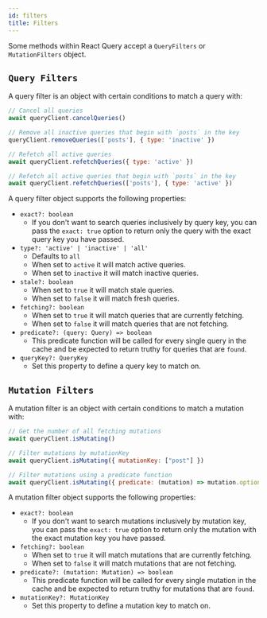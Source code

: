 ```yaml
---
id: filters
title: Filters
---
```


Some methods within React Query accept a `QueryFilters` or `MutationFilters` object.

## `Query Filters`

A query filter is an object with certain conditions to match a query with:

```js
// Cancel all queries
await queryClient.cancelQueries()

// Remove all inactive queries that begin with `posts` in the key
queryClient.removeQueries(['posts'], { type: 'inactive' })

// Refetch all active queries
await queryClient.refetchQueries({ type: 'active' })

// Refetch all active queries that begin with `posts` in the key
await queryClient.refetchQueries(['posts'], { type: 'active' })
```

A query filter object supports the following properties:

- `exact?: boolean`
  - If you don't want to search queries inclusively by query key, you can pass the `exact: true` option to return only the query with the exact query key you have passed.
- `type?: 'active' | 'inactive' | 'all'`
  - Defaults to `all`
  - When set to `active` it will match active queries.
  - When set to `inactive` it will match inactive queries.
- `stale?: boolean`
  - When set to `true` it will match stale queries.
  - When set to `false` it will match fresh queries.
- `fetching?: boolean`
  - When set to `true` it will match queries that are currently fetching.
  - When set to `false` it will match queries that are not fetching.
- `predicate?: (query: Query) => boolean`
  - This predicate function will be called for every single query in the cache and be expected to return truthy for queries that are `found`.
- `queryKey?: QueryKey`
  - Set this property to define a query key to match on.

## `Mutation Filters`

A mutation filter is an object with certain conditions to match a mutation with:

```js
// Get the number of all fetching mutations
await queryClient.isMutating()

// Filter mutations by mutationKey
await queryClient.isMutating({ mutationKey: ["post"] })

// Filter mutations using a predicate function
await queryClient.isMutating({ predicate: (mutation) => mutation.options.variables?.id === 1 })
```

A mutation filter object supports the following properties:

- `exact?: boolean`
  - If you don't want to search mutations inclusively by mutation key, you can pass the `exact: true` option to return only the mutation with the exact mutation key you have passed.
- `fetching?: boolean`
  - When set to `true` it will match mutations that are currently fetching.
  - When set to `false` it will match mutations that are not fetching.
- `predicate?: (mutation: Mutation) => boolean`
  - This predicate function will be called for every single mutation in the cache and be expected to return truthy for mutations that are `found`.
- `mutationKey?: MutationKey`
  - Set this property to define a mutation key to match on.
